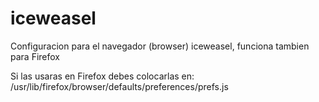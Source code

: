 # iceweasel
Configuracion para el navegador (browser) iceweasel, funciona tambien para Firefox

Si las usaras en Firefox debes colocarlas en:
/usr/lib/firefox/browser/defaults/preferences/prefs.js
